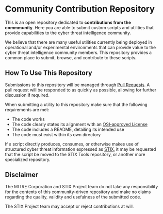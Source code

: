 Community Contribution Repository
=================================
This is an open repository dedicated to **contributions from the commmunity**. Here you are able to submit custom scripts and utilities that provide capabilities to the cyber threat intelligence community.

We believe that there are many useful utilities currently being deployed in operational and/or experimental environments that can provide value to the cyber threat intelligence community members. This repository provides a common place to submit, browse, and contribute to these scripts.

How To Use This Repository
--------------------------
Submissions to this repository will be managed through [Pull Requests](https://help.github.com/articles/using-pull-requests). A pull request will be responded to as quickly as possible, allowing for further discussion if required.

When submitting a utility to this repository make sure that the following requirements are met:
* The code works
* The code clearly states its alignment with an [OSI-approved License](http://opensource.org/licenses)
* The code includes a README, detailing its intended use
* The code must exist within its own directory

If a script directly produces, consumes, or otherwise makes use of structured cyber threat information expressed as [STIX](http://stix.mitre.org), it may be requested that the script be moved to the STIX Tools repository, or another more specialized repository.

Disclaimer
----------
The MITRE Corporation and STIX Project team do not take any responsibility for the contents of this community-driven repository and make no claims regarding the quality, validity and usefulness of the submitted code.

The STIX Project team may accept or reject contributions at will.
